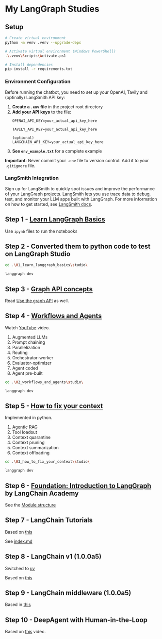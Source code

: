 # My LangGraph Studies

## Setup

```bash
# Create virtual environment
python -m venv .venv --upgrade-deps

# Activate virtual environment (Windows PowerShell)
.\.venv\Scripts\Activate.ps1

# Install dependencies
pip install -r requirements.txt
```

### Environment Configuration

Before running the chatbot, you need to set up your OpenAI, Tavily and (optinally) LangSmith API key:

1. **Create a `.env` file** in the project root directory
2. **Add your API keys** to the file:
   ```
   OPENAI_API_KEY=your_actual_api_key_here

   TAVILY_API_KEY=your_actual_api_key_here

   (optional)
   LANGCHAIN_API_KEY=your_actual_api_key_here
   ```
3. **See `env_example.txt`** for a complete example

**Important**: Never commit your `.env` file to version control. Add it to your `.gitignore` file.

### LangSmith Integration

Sign up for LangSmith to quickly spot issues and improve the performance of your LangGraph projects. LangSmith lets you use trace data to debug, test, and monitor your LLM apps built with LangGraph. For more information on how to get started, see [LangSmith docs](https://docs.smith.langchain.com).


## Step 1 - [Learn LangGraph Basics](https://docs.langchain.com/langgraph-platform/langgraph-basics/why-langgraph#learn-langgraph-basics)

Use `ipynb` files to run the notebooks

## Step 2 - Converted them to python code to test on LangGraph Studio

```bash
cd .\01_learn_langgraph_basics\studio\ 

langgraph dev
```

## Step 3 - [Graph API concepts](https://docs.langchain.com/oss/python/graph-api)

Read [Use the graph API](https://docs.langchain.com/oss/python/use-graph-api) as well.

## Step 4 - [Workflows and Agents](https://langchain-ai.github.io/langgraph/tutorials/workflows/)

Watch [YouTube](https://www.youtube.com/watch?v=aHCDrAbH_go) video.

1. Augmented LLMs
2. Prompt chaining
3. Parallelization
4. Routing
5. Orchestrator-worker
6. Evaluator-optimizer
7. Agent coded
8. Agent pre-built

```bash
cd .\02_workflows_and_agents\studio\

langgraph dev
```

## Step 5 - [How to fix your context](https://github.com/langchain-ai/how_to_fix_your_context)

Implemented in python.

1. [Agentic RAG](https://langchain-ai.github.io/langgraph/tutorials/rag/langgraph_agentic_rag/)
2. Tool loadout
3. Context quarantine
4. Context pruning
5. Context summarization
6. Context offloading

```bash
cd .\03_how_to_fix_your_context\studio\

langgraph dev
```

## Step 6 - [Foundation: Introduction to LangGraph](https://academy.langchain.com/courses/take/intro-to-langgraph/lessons/58238107-course-overview) by LangChain Academy

See the [Module structure](./04_foundation_introduction_to_langgraph/module_structure.md)


## Step 7 - LangChain Tutorials

Based on [this](https://github.com/langchain-ai/langchain/tree/master/docs/docs/tutorials)

See [index.md](./05_langchain_tutorials/index.md)


## Step 8 - LangChain v1 (1.0.0a5)

Switched to [uv](https://docs.astral.sh/uv/)

Based on [this](https://docs.langchain.com/oss/python/langchain/quickstart)


## Step 9 - LangChain middleware (1.0.0a5)

Based in [this](https://docs.langchain.com/oss/python/langchain/middleware)


## Step 10 - DeepAgent with Human-in-the-Loop

Based on [this](https://www.youtube.com/watch?v=ET8uzwF8Q0A) video.

